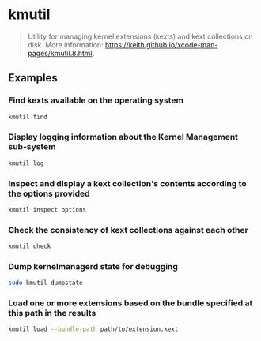 # kmutil

> Utility for managing kernel extensions (kexts) and kext collections on disk. More information: <https://keith.github.io/xcode-man-pages/kmutil.8.html>.

## Examples

### Find kexts available on the operating system

```bash
kmutil find
```

### Display logging information about the Kernel Management sub-system

```bash
kmutil log
```

### Inspect and display a kext collection's contents according to the options provided

```bash
kmutil inspect options
```

### Check the consistency of kext collections against each other

```bash
kmutil check
```

### Dump kernelmanagerd state for debugging

```bash
sudo kmutil dumpstate
```

### Load one or more extensions based on the bundle specified at this path in the results

```bash
kmutil load --bundle-path path/to/extension.kext
```
